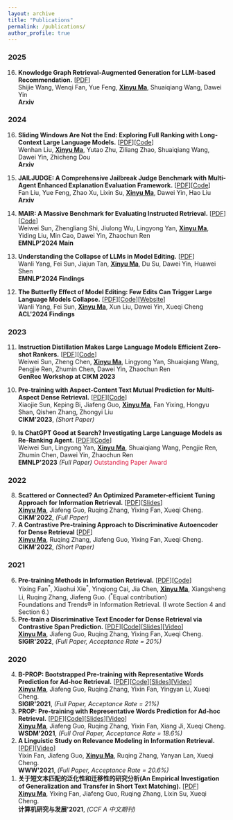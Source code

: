 ```yaml
---
layout: archive
title: "Publications"
permalink: /publications/
author_profile: true
---
```



### 2025

<ol start="16" reversed="reversed">

<li> <b>Knowledge Graph Retrieval-Augmented Generation for LLM-based Recommendation.</b> [<a href="https://arxiv.org/pdf/2412.14574">PDF</a>]<br>
Shijie Wang, Wenqi Fan, Yue Feng, <ins><b>Xinyu Ma</b></ins>, Shuaiqiang Wang, Dawei Yin
<br>
<b>Arxiv</b>
</li>
</ol>



### 2024

<ol start="16" reversed="reversed">

<li> <b>Sliding Windows Are Not the End: Exploring Full Ranking with Long-Context Large Language Models.</b> [<a href="https://arxiv.org/pdf/2412.14574">PDF</a>][<a href="https://github.com/8421BCD/fullrank">Code</a>]<br>
Wenhan Liu, <ins><b>Xinyu Ma</b></ins>, Yutao Zhu, Ziliang Zhao, Shuaiqiang Wang, Dawei Yin, Zhicheng Dou
<br>
<b>Arxiv</b>
</li>
</ol>



<ol start="15" reversed="reversed">

<li> <b>JAILJUDGE: A Comprehensive Jailbreak Judge Benchmark with Multi-Agent Enhanced Explanation Evaluation Framework.</b> [<a href="https://arxiv.org/pdf/2410.12855">PDF</a>][<a href="https://github.com/usail-hkust/Jailjudge">Code</a>]<br>
Fan Liu, Yue Feng, Zhao Xu, Lixin Su, <ins><b>Xinyu Ma</b></ins>, Dawei Yin, Hao Liu
<br>
<b>Arxiv</b>
</li>
</ol>


<ol start="14" reversed="reversed">

<li> <b>MAIR: A Massive Benchmark for Evaluating Instructed Retrieval.</b> [<a href="https://arxiv.org/pdf/2410.10127">PDF</a>][<a href="https://github.com/sunnweiwei/Mair">Code</a>]<br>
Weiwei Sun, Zhengliang Shi, Jiulong Wu, Lingyong Yan, <ins><b>Xinyu Ma</b></ins>, Yiding Liu, Min Cao, Dawei Yin, Zhaochun Ren
<br>
<b>EMNLP'2024 Main</b>
</li>
</ol>


<ol start="13" reversed="reversed">

<li> <b>Understanding the Collapse of LLMs in Model Editing.</b> [<a href="https://arxiv.org/pdf/2406.11263">PDF</a>]<br>
Wanli Yang, Fei Sun, Jiajun Tan, <ins><b>Xinyu Ma</b></ins>, Du Su, Dawei Yin, Huawei Shen
<br>
<b>EMNLP'2024 Findings</b>
</li>
</ol>


<ol start="12" reversed="reversed">

<li> <b>The Butterfly Effect of Model Editing: Few Edits Can Trigger Large Language Models Collapse.</b> [<a href="https://arxiv.org/pdf/2402.09656.pdf">PDF</a>][<a href="https://github.com/WanliYoung/Collapse-in-Model-Editing">Code</a>][<a href="https://yangwl.site/collapse-in-model-editing/">Website</a>]<br>
Wanli Yang, Fei Sun, <ins><b>Xinyu Ma</b></ins>, Xun Liu, Dawei Yin, Xueqi Cheng
<br>
<b>ACL'2024 Findings</b>
</li>
</ol>


### 2023

<ol start="11" reversed="reversed">

<li> <b>Instruction Distillation Makes Large Language Models Efficient Zero-shot Rankers.</b> [<a href="https://arxiv.org/pdf/2311.01555.pdf">PDF</a>][<a href="https://github.com/sunnweiwei/RankGPT">Code</a>]<br>
Weiwei Sun, Zheng Chen, <ins><b>Xinyu Ma</b></ins>, Lingyong Yan, Shuaiqiang Wang, Pengjie Ren, Zhumin Chen, Dawei Yin, Zhaochun Ren
<br>
<b>GenRec Workshop at CIKM 2023</b>
</li>
</ol>


<ol start="10" reversed="reversed">

<li> <b>Pre-training with Aspect-Content Text Mutual Prediction for Multi-Aspect Dense Retrieval.</b> [<a href="https://arxiv.org/pdf/2308.11474.pdf">PDF</a>][<a href="https://github.com/sunxiaojie99/ATTEMPT">Code</a>]<br>
Xiaojie Sun, Keping Bi, Jiafeng Guo, <ins><b>Xinyu Ma</b></ins>, Fan Yixing, Hongyu Shan, Qishen Zhang, Zhongyi Liu
<br>
<b>CIKM'2023</b>, <i>(Short Paper)</i> <br>
</li>
</ol>

<ol start="9" reversed="reversed">

<li> <b>Is ChatGPT Good at Search? Investigating Large Language Models as Re-Ranking Agent.</b> [<a href="https://arxiv.org/pdf/2208.09847.pdf">PDF</a>][<a href="https://github.com/sunnweiwei/RankGPT">Code</a>]<br>
Weiwei Sun, Lingyong Yan, <ins><b>Xinyu Ma</b></ins>, Shuaiqiang Wang, Pengjie Ren, Zhumin Chen, Dawei Yin, Zhaochun Ren 
<br>
<b>EMNLP'2023</b> <i>(Full Paper)</i> <span style="color:#DC143C"> Outstanding Paper Award </span> <br>
</li>
</ol>


### 2022

<ol start="8" reversed="reversed">

<li> <b>Scattered or Connected? An Optimized Parameter-efficient Tuning Approach for Information Retrieval.</b> [<a href="https://arxiv.org/pdf/2208.09847.pdf">PDF</a>][<a href="/files/cikm2022-pet4ir.pdf">Slides</a>]<br>
<ins><b>Xinyu Ma</b></ins>, Jiafeng Guo, Ruqing Zhang, Yixing Fan, Xueqi Cheng. <br>
<b>CIKM'2022</b>, <i>(Full Paper)</i> <br>
</li>

<li> <b>A Contrastive Pre-training Approach to Discriminative Autoencoder for Dense Retrieval</b> [<a href="https://arxiv.org/pdf/2208.09846.pdf">PDF</a>]<br>
<ins><b>Xinyu Ma</b></ins>, Ruqing Zhang, Jiafeng Guo, Yixing Fan, Xueqi Cheng. <br>
<b>CIKM'2022</b>, <i>(Short Paper)</i> <br>
</li>

</ol>


### 2021
<ol start="6" reversed="reversed">

<li> <b>Pre-training Methods in Information Retrieval.</b> [<a href="https://arxiv.org/abs/2111.13853">PDF</a>][<a href="https://github.com/ict-bigdatalab/awesome-pretrained-models-for-information-retrieval">Code</a>] <br>
Yixing Fan<sup>*</sup>, Xiaohui Xie<sup>*</sup>, Yinqiong Cai, Jia Chen, <ins><b>Xinyu Ma</b></ins>, Xiangsheng Li, Ruqing Zhang, Jiafeng Guo. (<sup>*</sup>Equal contribution) <br>
Foundations and Trends® in Information Retrieval. (I wrote Section 4 and Section 6.) <br> 
</li>

<li> <b>Pre-train a Discriminative Text Encoder for Dense Retrieval via Contrastive Span Prediction.</b> [<a href="https://arxiv.org/abs/2204.10641">PDF</a>][<a href="https://github.com/Albert-Ma/COSTA">Code</a>][<a href="/files/costa_slides.pdf">Slides</a>][<a href="https://dl.acm.org/doi/abs/10.1145/3477495.3531772">Video</a>]<br>
<ins><b>Xinyu Ma</b></ins>, Jiafeng Guo, Ruqing Zhang, Yixing Fan, Xueqi Cheng. <br>
<b>SIGIR'2022</b>, <i>(Full Paper, Acceptance Rate = 20%)</i> <br>
</li>

</ol>


### 2020

<ol start="4" reversed="reversed">

<li> <b>B-PROP: Bootstrapped Pre-training with Representative Words Prediction for Ad-hoc Retrieval.</b> [<a href="https://arxiv.org/abs/2104.09791">PDF</a>][<a href="https://github.com/Albert-Ma/PROP">Code</a>][<a href="/files/bprop_slides.pdf">Slides</a>][<a href="https://www.bilibili.com/video/BV1mV411H7du/">Video</a>]<br>
<ins><b>Xinyu Ma</b></ins>, Jiafeng Guo, Ruqing Zhang, Yixin Fan, Yingyan Li, Xueqi Cheng. <br>
<b>SIGIR'2021</b>, <i>(Full Paper, Acceptance Rate = 21%)</i> <br>
</li>

<li> <b>PROP: Pre-training with Representative Words Prediction for Ad-hoc Retrieval.</b> [<a href="https://arxiv.org/abs/2010.10137">PDF</a>][<a href="https://github.com/Albert-Ma/PROP">Code</a>][<a href="/files/prop_slides.pdf">Slides</a>][<a href="https://www.bilibili.com/video/BV1by4y1T7k7/">Video</a>] <br>
<ins><b>Xinyu Ma</b></ins>, Jiafeng Guo, Ruqing Zhang, Yixin Fan, Xiang Ji, Xueqi Cheng. <br>
<b>WSDM'2021</b>, <i>(Full Oral Paper, Acceptance Rate = 18.6%)</i> <br>
</li>

<li><b>A Linguistic Study on Relevance Modeling in Information Retrieval.</b> [<a href="https://arxiv.org/abs/2103.00956">PDF</a>][<a href="https://www.youtube.com/watch?v=7YIGMUGNP4o">Video</a>]<br>
Yixin Fan, Jiafeng Guo, <ins><b>Xinyu Ma</b></ins>, Ruqing Zhang, Yanyan Lan, Xueqi Cheng. <br>
<b>WWW'2021</b>, <i>(Full Paper, Acceptance Rate = 20.6%)</i> <br>
</li>

<li> <b>关于短文本匹配的泛化性和迁移性的研究分析(An Empirical Investigation of Generalization and Transfer in Short Text Matching).</b> [<a href="/files/crad2022-short-text-matching.pdf">PDF</a>]<br>
<ins><b>Xinyu Ma</b></ins>, Yixing Fan, Jiafeng Guo, Ruqing Zhang, Lixin Su, Xueqi Cheng. <br>
<b>计算机研究与发展'2021</b>, <i>(CCF A 中文期刊)</i>
</li>

</ol>